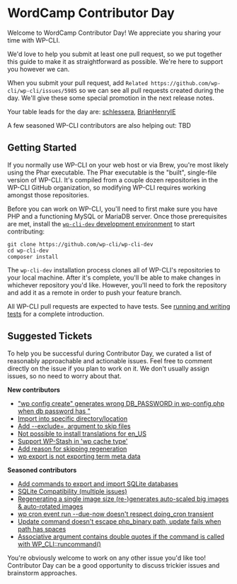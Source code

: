 # WordCamp Contributor Day

Welcome to WordCamp Contributor Day! We appreciate you sharing your time with WP-CLI.

We'd love to help you submit at least one pull request, so we put together this guide to make it as straightforward as possible. We're here to support you however we can.

When you submit your pull request, add `Related https://github.com/wp-cli/wp-cli/issues/5985` so we can see all pull requests created during the day. We'll give these some special promotion in the next release notes.

Your table leads for the day are: [schlessera](https://github.com/schlessera), [BrianHenryIE](https://github.com/BrianHenryIE)

A few seasoned WP-CLI contributors are also helping out: TBD

## Getting Started

If you normally use WP-CLI on your web host or via Brew, you're most likely using the Phar executable. The Phar executable is the "built", single-file version of WP-CLI. It's compiled from a couple dozen repositories in the WP-CLI GitHub organization, so modifying WP-CLI requires working amongst those repositories.

Before you can work on WP-CLI, you'll need to first make sure you have PHP and a functioning MySQL or MariaDB server. Once those prerequisites are met, install the [`wp-cli-dev` development environment](https://github.com/wp-cli/wp-cli-dev) to start contributing:

```
git clone https://github.com/wp-cli/wp-cli-dev
cd wp-cli-dev
composer install
```

The `wp-cli-dev` installation process clones all of WP-CLI's repositories to your local machine. After it's complete, you'll be able to make changes in whichever repository you'd like. However, you'll need to fork the repository and add it as a remote in order to push your feature branch.

All WP-CLI pull requests are expected to have tests. See [running and writing tests](https://make.wordpress.org/cli/handbook/contributions/pull-requests/#running-and-writing-tests) for a complete introduction.

## Suggested Tickets

To help you be successful during Contributor Day, we curated a list of reasonably approachable and actionable issues. Feel free to comment directly on the issue if you plan to work on it. We don't usually assign issues, so no need to worry about that.

**New contributors**

- ["wp config create" generates wrong DB_PASSWORD in wp-config.php when db password has "](https://github.com/wp-cli/config-command/issues/180)
- [Import into specific directory/location](https://github.com/wp-cli/media-command/issues/146)
- [Add --exclude=<file>,<file> argument to skip files](https://github.com/wp-cli/checksum-command/issues/64)
- [Not possible to install translations for en_US](https://github.com/wp-cli/language-command/issues/84)
- [Support WP-Stash in 'wp cache type'](https://github.com/wp-cli/cache-command/issues/68)
- [Add reason for skipping regeneration](https://github.com/wp-cli/media-command/issues/95)
- [wp export is not exporting term meta data](https://github.com/wp-cli/export-command/issues/42)

**Seasoned contributors**

- [Add commands to export and import SQLite databases](https://github.com/wp-cli/ideas/issues/188)
- [SQLite Compatibility (multiple issues)](https://github.com/wp-cli/.github/issues/94)
- [Regenerating a single image size (re-)generates auto-scaled big images & auto-rotated images](https://github.com/wp-cli/media-command/issues/196)
- [wp cron event run --due-now doesn't respect doing_cron transient](https://github.com/wp-cli/cron-command/issues/27)
- [Update command doesn't escape php_binary path, update fails when path has spaces](https://github.com/wp-cli/wp-cli/issues/5815)
- [Associative argument contains double quotes if the command is called with WP_CLI::runcommand()](https://github.com/wp-cli/wp-cli/issues/5541)

You're obviously welcome to work on any other issue you'd like too! Contributor Day can be a good opportunity to discuss trickier issues and brainstorm approaches.

